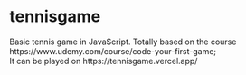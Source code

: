 # tennisgame

<p>  
  Basic tennis game in JavaScript. Totally based on the course https://www.udemy.com/course/code-your-first-game; <br />
  It can be played on https://tennisgame.vercel.app/
</p>
